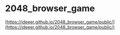 # 2048_browser_game

[https://ideeer.github.io/2048_browser_game/public/](https://ideeer.github.io/2048_browser_game/public/)
